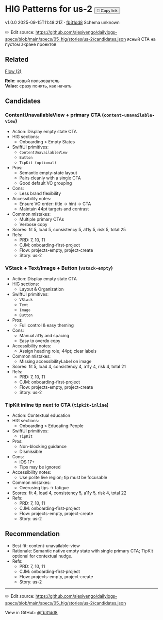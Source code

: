 # HIG Patterns for us-2 <button class="copy-link" aria-label="Copy page link" onclick="window.spechubCopyLink && window.spechubCopyLink()">🔗 Copy link</button>

<p class="badges">
  <span class="badge version">v1.0.0</span>
  <span class="badge build">2025-09-15T11:48:21Z · <a href="https://github.com/alexivengo/dailylogs-specs/commit/fb31dd8" target="_blank" rel="noopener" class="sha">fb31dd8</a></span>
  <span class="badge schema unknown">Schema unknown</span>
</p>

✏️ Edit source: https://github.com/alexivengo/dailylogs-specs/blob/main/specs/05_hig/stories/us-2/candidates.json
ясный CTA на пустом экране проектов

## Related
<p>
  <span class="chip"><a href="../stories/index.md#?flow=project-create,projects-empty">Flow (2)</a></span>
</p>

**Role:** новый пользователь  
**Value:** сразу понять, как начать

## Candidates
### ContentUnavailableView + primary CTA (`content-unavailable-view`)
- Action: Display empty state CTA
- HIG sections:
  - Onboarding > Empty States
- SwiftUI primitives:
  - `ContentUnavailableView`
  - `Button`
  - `TipKit (optional)`
- Pros:
  - Semantic empty-state layout
  - Pairs cleanly with a single CTA
  - Good default VO grouping
- Cons:
  - Less brand flexibility
- Accessibility notes:
  - Ensure VO order: title → hint → CTA
  - Maintain 44pt targets and contrast
- Common mistakes:
  - Multiple primary CTAs
  - Verbose copy
- Scores: fit 5, load 5, consistency 5, a11y 5, risk 5, total 25
- Refs:
  - PRD: 7, 10, 11
  - CJM: onboarding-first-project
  - Flow: projects-empty, project-create
  - Story: us-2

### VStack + Text/Image + Button (`vstack-empty`)
- Action: Display empty state CTA
- HIG sections:
  - Layout & Organization
- SwiftUI primitives:
  - `VStack`
  - `Text`
  - `Image`
  - `Button`
- Pros:
  - Full control & easy theming
- Cons:
  - Manual a11y and spacing
  - Easy to overdo copy
- Accessibility notes:
  - Assign heading role; 44pt; clear labels
- Common mistakes:
  - Missing accessibilityLabel on image
- Scores: fit 5, load 4, consistency 4, a11y 4, risk 4, total 21
- Refs:
  - PRD: 7, 10, 11
  - CJM: onboarding-first-project
  - Flow: projects-empty, project-create
  - Story: us-2

### TipKit inline tip next to CTA (`tipkit-inline`)
- Action: Contextual education
- HIG sections:
  - Onboarding > Educating People
- SwiftUI primitives:
  - `TipKit`
- Pros:
  - Non-blocking guidance
  - Dismissible
- Cons:
  - iOS 17+
  - Tips may be ignored
- Accessibility notes:
  - Use polite live region; tip must be focusable
- Common mistakes:
  - Overusing tips → fatigue
- Scores: fit 4, load 4, consistency 5, a11y 5, risk 4, total 22
- Refs:
  - PRD: 7, 10, 11
  - CJM: onboarding-first-project
  - Flow: projects-empty, project-create
  - Story: us-2


## Recommendation
- Best fit: content-unavailable-view
- Rationale: Semantic native empty state with single primary CTA; TipKit optional for contextual nudge.
- Refs:
  - PRD: 7, 10, 11
  - CJM: onboarding-first-project
  - Flow: projects-empty, project-create
  - Story: us-2
---
✏️ Edit source: https://github.com/alexivengo/dailylogs-specs/blob/main/specs/05_hig/stories/us-2/candidates.json

<p class="page-meta">
  View in GitHub: <a href="https://github.com/alexivengo/dailylogs-specs/commit/fb31dd8" target="_blank" rel="noopener">@fb31dd8</a></p>
